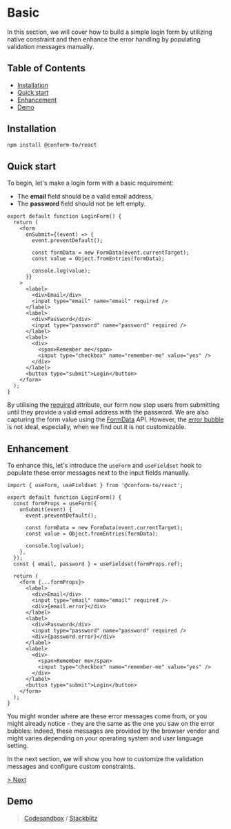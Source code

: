 # Basic

In this section, we will cover how to build a simple login form by utilizing native constraint and then enhance the error handling by populating validation messages manually.

<!-- aside -->

## Table of Contents

- [Installation](#installation)
- [Quick start](#quick-start)
- [Enhancement](#enhancement)
- [Demo](#demo)

<!-- /aside -->

## Installation

```sh
npm install @conform-to/react
```

## Quick start

To begin, let's make a login form with a basic requirement:

- The **email** field should be a valid email address,
- The **password** field should not be left empty.

```tsx
export default function LoginForm() {
  return (
    <form
      onSubmit={(event) => {
        event.preventDefault();

        const formData = new FormData(event.currentTarget);
        const value = Object.fromEntries(formData);

        console.log(value);
      }}
    >
      <label>
        <div>Email</div>
        <input type="email" name="email" required />
      </label>
      <label>
        <div>Password</div>
        <input type="password" name="password" required />
      </label>
      <label>
        <div>
          <span>Remember me</span>
          <input type="checkbox" name="remember-me" value="yes" />
        </div>
      </label>
      <button type="submit">Login</button>
    </form>
  );
}
```

By utilising the [required](https://developer.mozilla.org/en-US/docs/Web/HTML/Attributes/required) attribute, our form now stop users from submitting until they provide a valid email address with the password. We are also capturing the form value using the [FormData](https://developer.mozilla.org/en-US/docs/Web/API/FormData) API. However, the [error bubble](https://codesandbox.io/s/cocky-fermi-zwjort?file=/src/App.js) is not ideal, especially, when we find out it is not customizable.

## Enhancement

To enhance this, let's introduce the `useForm` and `useFieldset` hook to populate these error messages next to the input fields manually.

```tsx
import { useForm, useFieldset } from '@conform-to/react';

export default function LoginForm() {
  const formProps = useForm({
    onSubmit(event) {
      event.preventDefault();

      const formData = new FormData(event.currentTarget);
      const value = Object.fromEntries(formData);

      console.log(value);
    },
  });
  const { email, password } = useFieldset(formProps.ref);

  return (
    <form {...formProps}>
      <label>
        <div>Email</div>
        <input type="email" name="email" required />
        <div>{email.error}</div>
      </label>
      <label>
        <div>Password</div>
        <input type="password" name="password" required />
        <div>{password.error}</div>
      </label>
      <label>
        <div>
          <span>Remember me</span>
          <input type="checkbox" name="remember-me" value="yes" />
        </div>
      </label>
      <button type="submit">Login</button>
    </form>
  );
}
```

You might wonder where are these error messages come from, or you might already notice - they are the same as the one you saw on the error bubbles: Indeed, these messages are provided by the browser vendor and might varies depending on your operating system and user language setting.

In the next section, we will show you how to customize the validation messages and configure custom constraints.

[> Next](../constraint)

## Demo

> [Codesandbox](https://codesandbox.io/s/github/edmundhung/conform/tree/v0.3.0/examples/basic) / [Stackblitz](https://stackblitz.com/github/edmundhung/conform/tree/v0.3.0/examples/basic)
